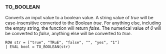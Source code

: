<!--
This is generated by ESQL's AbstractFunctionTestCase. Do no edit it. See ../README.md for how to regenerate it.
-->

### TO_BOOLEAN
Converts an input value to a boolean value.
A string value of *true* will be case-insensitive converted to the Boolean *true*. For anything else, including the empty string, the function will return *false*.
The numerical value of *0* will be converted to *false*, anything else will be converted to *true*.

```
ROW str = ["true", "TRuE", "false", "", "yes", "1"]
| EVAL bool = TO_BOOLEAN(str)
```

